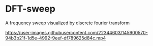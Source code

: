 # DFT-sweep
A frequency sweep visualized by discrete fourier transform


https://user-images.githubusercontent.com/22344603/145900570-94b3b21f-1d5e-4992-9eef-df789625d84c.mp4

